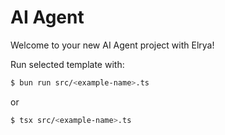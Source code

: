 AI Agent 
===

Welcome to your new AI Agent project with Elrya!

Run selected template with:

```bash
$ bun run src/<example-name>.ts
```

or

```bash
$ tsx src/<example-name>.ts
```
